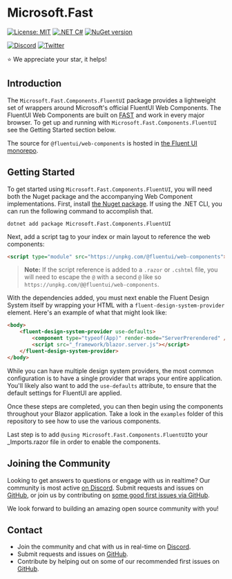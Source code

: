 # Microsoft.Fast

[![License: MIT](https://img.shields.io/badge/License-MIT-yellow.svg)](https://opensource.org/licenses/MIT)
[![.NET C#](https://img.shields.io/badge/.NET-C%23-blue)](https://img.shields.io/badge/.NET-C%23-blue)
[![NuGet version](https://badge.fury.io/nu/Microsoft.Fast.Components.FluentUI.svg)](https://badge.fury.io/nu/Microsoft.Fast.Components.FluentUI)

[![Discord](https://img.shields.io/badge/chat%20on-discord-7289da.svg)](https://discord.gg/FcSNfg4)
[![Twitter](https://img.shields.io/twitter/follow/fast_ui.svg?style=social&label=Follow)](https://twitter.com/intent/follow?screen_name=fast_ui)

:star: We appreciate your star, it helps!

## Introduction

The `Microsoft.Fast.Components.FluentUI` package provides a lightweight set of wrappers around Microsoft's official FluentUI Web Components. The FluentUI Web Components are built on [FAST](https://www.fast.design/) and work in every major browser. To get up and running with `Microsoft.Fast.Components.FluentUI` see the Getting Started section below.

The source for `@fluentui/web-components` is hosted in [the Fluent UI monorepo](https://github.com/microsoft/fluentui/tree/master/packages/web-components).

## Getting Started

To get started using `Microsoft.Fast.Components.FluentUI`, you will need both the Nuget package and the accompanying Web Component implementations. First, install [the Nuget package](https://www.nuget.org/packages/Microsoft.Fast.Components.FluentUI/). If using the .NET CLI, you can run the following command to accomplish that.

```shell
dotnet add package Microsoft.Fast.Components.FluentUI
```

Next, add a script tag to your index or main layout to reference the web components:

```html
<script type="module" src="https://unpkg.com/@fluentui/web-components"></script>
```

> **Note:** If the script reference is added to a `.razor` or `.cshtml` file, you will need to escape the `@` with a second `@` like so `https://unpkg.com/@@fluentui/web-components`.

With the dependencies added, you must next enable the Fluent Design System itself by wrapping your HTML with a `fluent-design-system-provider` element. Here's an example of what that might look like:

```html
<body>
    <fluent-design-system-provider use-defaults>
        <component type="typeof(App)" render-mode="ServerPrerendered" />
        <script src="_framework/blazor.server.js"></script>
    </fluent-design-system-provider>
</body>
```

While you can have multiple design system providers, the most common configuration is to have a single provider that wraps your entire application. You'll likely also want to add the `use-defaults` attribute, to ensure that the default settings for FluentUI are applied.

Once these steps are completed, you can then begin using the components throughout your Blazor application. Take a look in the `examples` folder of this repository to see how to use the various components.

Last step is to add `@using Microsoft.Fast.Components.FluentUI`to your _Imports.razor file in order to enable the components.

## Joining the Community

Looking to get answers to questions or engage with us in realtime? Our community is most active [on Discord](https://discord.gg/FcSNfg4). Submit requests and issues on [GitHub](https://github.com/dotnet/blazor-fluentui/issues/new/choose), or join us by contributing on [some good first issues via GitHub](https://github.com/dotnet/blazor-fluentui/labels/community:good-first-issue).

We look forward to building an amazing open source community with you!

## Contact

* Join the community and chat with us in real-time on [Discord](https://discord.gg/FcSNfg4).
* Submit requests and issues on [GitHub](https://github.com/dotnet/blazor-fluentui/issues/new/choose).
* Contribute by helping out on some of our recommended first issues on [GitHub](https://github.com/dotnet/blazor-fluentui/labels/community:good-first-issue).
